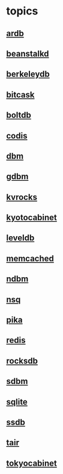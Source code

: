 # topics

## [ardb](./ardb/README.md)

## [beanstalkd](./beanstalkd/README.md)

## [berkeleydb](./berkeleydb/README.md)

## [bitcask](./bitcask/README.md)

## [boltdb](./boltdb/README.md)

## [codis](./codis/README.md)

## [dbm](./dbm/README.md)

## [gdbm](./gdbm/README.md)

## [kvrocks](./kvrocks/README.md)

## [kyotocabinet](./kyotocabinet/README.md)

## [leveldb](./leveldb/README.md)

## [memcached](./memcached/README.md)

## [ndbm](./ndbm/README.md)

## [nsq](./nsq/README.md)

## [pika](./pika/README.md)

## [redis](./redis/README.md)

## [rocksdb](./rocksdb/README.md)

## [sdbm](./sdbm/README.md)

## [sqlite](./sqlite/README.md)

## [ssdb](./ssdb/README.md)

## [tair](./tair/README.md)

## [tokyocabinet](./tokyocabinet/README.md)